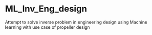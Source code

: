 # ML_Inv_Eng_design
Attempt to solve inverse problem in engineering design using Machine learning with use case of propeller design

